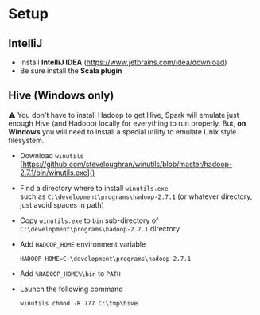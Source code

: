 # Setup

## IntelliJ

* Install **IntelliJ IDEA** (https://www.jetbrains.com/idea/download)
* Be sure install the **Scala plugin**

## Hive (Windows only)

:warning: You don't have to install Hadoop to get Hive,
Spark will emulate just enough Hive (and Hadoop) locally for everything to run properly.
But, **on Windows** you will need to install a special utility to emulate Unix style filesystem.

* Download `winutils` \
  [https://github.com/steveloughran/winutils/blob/master/hadoop-2.7.1/bin/winutils.exe]()

* Find a directory where to install `winutils.exe` \
  such as `C:\development\programs\hadoop-2.7.1` (or whatever directory, just avoid spaces in path)
  
* Copy `winutils.exe` to `bin` sub-directory of `C:\development\programs\hadoop-2.7.1` directory

* Add `HADOOP_HOME` environment variable
  ```
  HADOOP_HOME=C:\development\programs\hadoop-2.7.1
  ```

* Add `%HADOOP_HOME%\bin` to `PATH`

* Launch the following command
  ```
  winutils chmod -R 777 C:\tmp\hive

